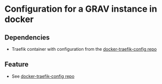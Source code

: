 # Configuration for a GRAV instance in docker
## Dependencies
- Traefik container with configuration from the [docker-traefik-config repo](https://github.com/Schw3pps/docker-traefik-config)
## Feature
- See [docker-traefik-config repo](https://github.com/Schw3pps/docker-traefik-config)
